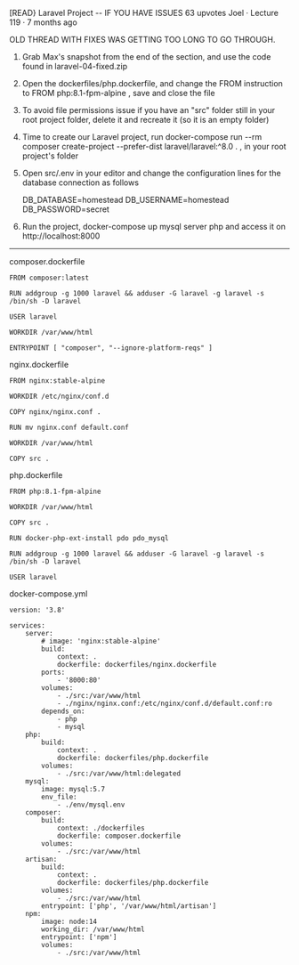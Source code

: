 [READ} Laravel Project -- IF YOU HAVE ISSUES
63 upvotes
Joel · Lecture 119
· 7 months ago

OLD THREAD WITH FIXES WAS GETTING TOO LONG TO GO THROUGH.

1. Grab Max's snapshot from the end of the section, and use the code found in laravel-04-fixed.zip

2. Open the dockerfiles/php.dockerfile, and change the FROM instruction to FROM php:8.1-fpm-alpine , save and close the file

3. To avoid file permissions issue if you have an "src" folder still in your root project folder, delete it and recreate it (so it is an empty folder)

4. Time to create our Laravel project, run docker-compose run --rm composer create-project --prefer-dist laravel/laravel:^8.0 . , in your root project's folder

5. Open src/.env in your editor and change the configuration lines for the database connection as follows

    DB_DATABASE=homestead
    DB_USERNAME=homestead
    DB_PASSWORD=secret

6. Run the project, docker-compose up mysql server php and access it on http://localhost:8000

---

composer.dockerfile

    FROM composer:latest
     
    RUN addgroup -g 1000 laravel && adduser -G laravel -g laravel -s /bin/sh -D laravel
     
    USER laravel 
     
    WORKDIR /var/www/html
     
    ENTRYPOINT [ "composer", "--ignore-platform-reqs" ]

nginx.dockerfile

    FROM nginx:stable-alpine
     
    WORKDIR /etc/nginx/conf.d
     
    COPY nginx/nginx.conf .
     
    RUN mv nginx.conf default.conf
     
    WORKDIR /var/www/html
     
    COPY src .

php.dockerfile

    FROM php:8.1-fpm-alpine
     
    WORKDIR /var/www/html
     
    COPY src .
     
    RUN docker-php-ext-install pdo pdo_mysql
     
    RUN addgroup -g 1000 laravel && adduser -G laravel -g laravel -s /bin/sh -D laravel
     
    USER laravel

docker-compose.yml

    version: '3.8'
     
    services:
        server:
            # image: 'nginx:stable-alpine'
            build:
                context: .
                dockerfile: dockerfiles/nginx.dockerfile
            ports:
                - '8000:80'
            volumes:
                - ./src:/var/www/html
                - ./nginx/nginx.conf:/etc/nginx/conf.d/default.conf:ro
            depends_on:
                - php
                - mysql
        php:
            build:
                context: .
                dockerfile: dockerfiles/php.dockerfile
            volumes:
                - ./src:/var/www/html:delegated
        mysql:
            image: mysql:5.7
            env_file:
                - ./env/mysql.env
        composer:
            build:
                context: ./dockerfiles
                dockerfile: composer.dockerfile
            volumes:
                - ./src:/var/www/html
        artisan:
            build:
                context: .
                dockerfile: dockerfiles/php.dockerfile
            volumes:
                - ./src:/var/www/html
            entrypoint: ['php', '/var/www/html/artisan']
        npm:
            image: node:14
            working_dir: /var/www/html
            entrypoint: ['npm']
            volumes:
                - ./src:/var/www/html
